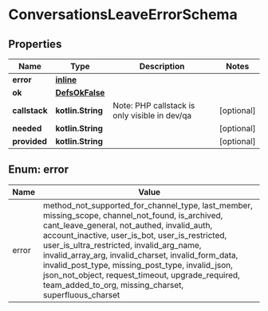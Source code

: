 
# ConversationsLeaveErrorSchema

## Properties
Name | Type | Description | Notes
------------ | ------------- | ------------- | -------------
**error** | [**inline**](#Error) |  | 
**ok** | [**DefsOkFalse**](DefsOkFalse.md) |  | 
**callstack** | **kotlin.String** | Note: PHP callstack is only visible in dev/qa |  [optional]
**needed** | **kotlin.String** |  |  [optional]
**provided** | **kotlin.String** |  |  [optional]


<a name="Error"></a>
## Enum: error
Name | Value
---- | -----
error | method_not_supported_for_channel_type, last_member, missing_scope, channel_not_found, is_archived, cant_leave_general, not_authed, invalid_auth, account_inactive, user_is_bot, user_is_restricted, user_is_ultra_restricted, invalid_arg_name, invalid_array_arg, invalid_charset, invalid_form_data, invalid_post_type, missing_post_type, invalid_json, json_not_object, request_timeout, upgrade_required, team_added_to_org, missing_charset, superfluous_charset



